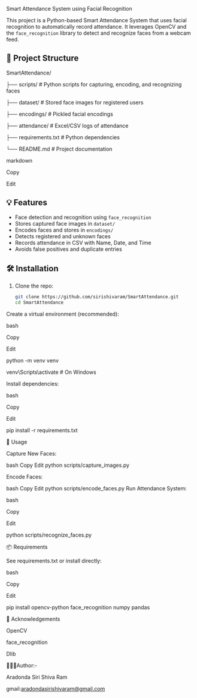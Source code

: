 Smart Attendance System using Facial Recognition

This project is a Python-based Smart Attendance System that uses facial recognition to automatically record attendance. It leverages OpenCV and the `face_recognition` library to detect and recognize faces from a webcam feed.

## 📁 Project Structure

SmartAttendance/

├── scripts/ # Python scripts for capturing, encoding, and recognizing faces

├── dataset/ # Stored face images for registered users

├── encodings/ # Pickled facial encodings

├── attendance/ # Excel/CSV logs of attendance

├── requirements.txt # Python dependencies

└── README.md # Project documentation

markdown

Copy

Edit

## 💡 Features

- Face detection and recognition using `face_recognition`
- Stores captured face images in `dataset/`
- Encodes faces and stores in `encodings/`
- Detects registered and unknown faces
- Records attendance in CSV with Name, Date, and Time
- Avoids false positives and duplicate entries

## 🛠️ Installation

1. Clone the repo:
   ```bash
   git clone https://github.com/sirishivaram/SmartAttendance.git
   cd SmartAttendance
Create a virtual environment (recommended):

bash

Copy

Edit

python -m venv venv

venv\Scripts\activate  # On Windows

Install dependencies:

bash

Copy

Edit

pip install -r requirements.txt

🚀 Usage

Capture New Faces:

bash
Copy
Edit
python scripts/capture_images.py

Encode Faces:

bash
Copy
Edit
python scripts/encode_faces.py
Run Attendance System:

bash

Copy

Edit

python scripts/recognize_faces.py

📦 Requirements

See requirements.txt or install directly:

bash

Copy

Edit

pip install opencv-python face_recognition numpy pandas

🙌 Acknowledgements

OpenCV

face_recognition

Dlib

👨🏻‍💻Author:-

Aradonda Siri Shiva Ram

gmail:aradondasirishivaram@gmail.com
